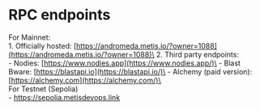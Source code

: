 # RPC endpoints

For Mainnet:\
1\. Officially hosted: [https://andromeda.metis.io/?owner=1088](https://andromeda.metis.io/?owner=1088)\
2\. Third party endpoints: \
\- Nodies: [https://www.nodies.app](https://www.nodies.app/)\
\- Blast Bware: [https://blastapi.io](https://blastapi.io/)\
\- Alchemy (paid version): [https://alchemy.com](https://alchemy.com/)\
\
For Testnet (Sepolia)\
\- https://sepolia.metisdevops.link
